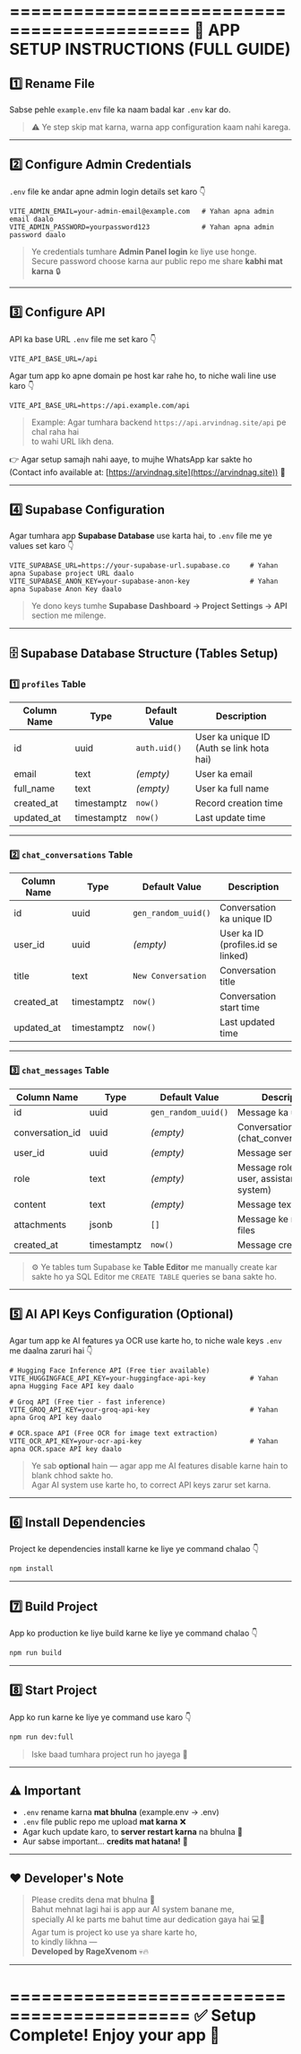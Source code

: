 ===========================================
         📌 APP SETUP INSTRUCTIONS (FULL GUIDE)
===========================================

1️⃣ Rename File  
----------------  
Sabse pehle `example.env` file ka naam badal kar `.env` kar do.  
> ⚠️ Ye step skip mat karna, warna app configuration kaam nahi karega.

---

2️⃣ Configure Admin Credentials  
-------------------------------  
`.env` file ke andar apne admin login details set karo 👇  

```env
VITE_ADMIN_EMAIL=your-admin-email@example.com   # Yahan apna admin email daalo  
VITE_ADMIN_PASSWORD=yourpassword123             # Yahan apna admin password daalo  
```

> Ye credentials tumhare **Admin Panel login** ke liye use honge.  
> Secure password choose karna aur public repo me share **kabhi mat karna** 🔒  

---

3️⃣ Configure API  
-----------------  
API ka base URL `.env` file me set karo 👇  

```env
VITE_API_BASE_URL=/api  
```

Agar tum app ko apne domain pe host kar rahe ho, to niche wali line use karo 👇  
```env
VITE_API_BASE_URL=https://api.example.com/api
```

> Example: Agar tumhara backend `https://api.arvindnag.site/api` pe chal raha hai  
> to wahi URL likh dena.  

👉 Agar setup samajh nahi aaye, to mujhe WhatsApp kar sakte ho  
   (Contact info available at: [https://arvindnag.site](https://arvindnag.site)) 📱  

---

4️⃣ Supabase Configuration  
--------------------------  
Agar tumhara app **Supabase Database** use karta hai, to `.env` file me ye values set karo 👇  

```env
VITE_SUPABASE_URL=https://your-supabase-url.supabase.co     # Yahan apna Supabase project URL daalo
VITE_SUPABASE_ANON_KEY=your-supabase-anon-key               # Yahan apna Supabase Anon Key daalo
```

> Ye dono keys tumhe **Supabase Dashboard → Project Settings → API** section me milenge.  

---

🗄️ Supabase Database Structure (Tables Setup)  
----------------------------------------------  

### 1️⃣ `profiles` Table  
| Column Name | Type | Default Value | Description |
|--------------|------|---------------|--------------|
| id | uuid | `auth.uid()` | User ka unique ID (Auth se link hota hai) |
| email | text | *(empty)* | User ka email |
| full_name | text | *(empty)* | User ka full name |
| created_at | timestamptz | `now()` | Record creation time |
| updated_at | timestamptz | `now()` | Last update time |

---

### 2️⃣ `chat_conversations` Table  
| Column Name | Type | Default Value | Description |
|--------------|------|---------------|--------------|
| id | uuid | `gen_random_uuid()` | Conversation ka unique ID |
| user_id | uuid | *(empty)* | User ka ID (profiles.id se linked) |
| title | text | `New Conversation` | Conversation title |
| created_at | timestamptz | `now()` | Conversation start time |
| updated_at | timestamptz | `now()` | Last updated time |

---

### 3️⃣ `chat_messages` Table  
| Column Name | Type | Default Value | Description |
|--------------|------|---------------|--------------|
| id | uuid | `gen_random_uuid()` | Message ka unique ID |
| conversation_id | uuid | *(empty)* | Conversation ka ID (chat_conversations.id) |
| user_id | uuid | *(empty)* | Message sender ka ID |
| role | text | *(empty)* | Message role (e.g. user, assistant, system) |
| content | text | *(empty)* | Message text |
| attachments | jsonb | `[]` | Message ke media files |
| created_at | timestamptz | `now()` | Message creation time |

> ⚙️ Ye tables tum Supabase ke **Table Editor** me manually create kar sakte ho ya SQL Editor me `CREATE TABLE` queries se bana sakte ho.  

---

5️⃣ AI API Keys Configuration (Optional)  
----------------------------------------  
Agar tum app ke AI features ya OCR use karte ho, to niche wale keys `.env` me daalna zaruri hai 👇  

```env
# Hugging Face Inference API (Free tier available)
VITE_HUGGINGFACE_API_KEY=your-huggingface-api-key           # Yahan apna Hugging Face API key daalo

# Groq API (Free tier - fast inference)
VITE_GROQ_API_KEY=your-groq-api-key                         # Yahan apna Groq API key daalo

# OCR.space API (Free OCR for image text extraction)
VITE_OCR_API_KEY=your-ocr-api-key                           # Yahan apna OCR.space API key daalo
```

> Ye sab **optional** hain — agar app me AI features disable karne hain to blank chhod sakte ho.  
> Agar AI system use karte ho, to correct API keys zarur set karna.  

---

6️⃣ Install Dependencies  
------------------------  
Project ke dependencies install karne ke liye ye command chalao 👇  
```bash
npm install
```

---

7️⃣ Build Project  
-----------------  
App ko production ke liye build karne ke liye ye command chalao 👇  
```bash
npm run build
```

---

8️⃣ Start Project  
-----------------  
App ko run karne ke liye ye command use karo 👇  
```bash
npm run dev:full
```

> Iske baad tumhara project run ho jayega 🎉  

---

⚠️ Important  
-------------  
- `.env` rename karna **mat bhulna** (example.env → .env)  
- `.env` file public repo me upload **mat karna** ❌  
- Agar kuch update karo, to **server restart karna** na bhulna 🔁  
- Aur sabse important... **credits mat hatana!** 🙏  

---

❤️ **Developer's Note**  
------------------------  
> Please credits dena mat bhulna 🙏  
> Bahut mehnat lagi hai is app aur AI system banane me,  
> specially AI ke parts me bahut time aur dedication gaya hai 💻🧠  
> Agar tum is project ko use ya share karte ho,  
> to kindly likhna —  
> **Developed by RageXvenom** 💀🔥  

---

===========================================
✅ Setup Complete! Enjoy your app 🚀  
===========================================
